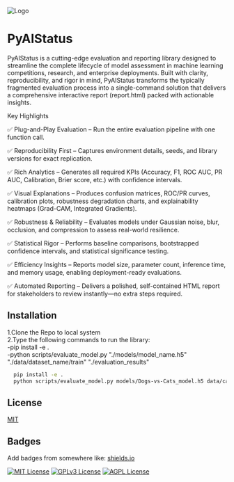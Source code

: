 ![Logo](https://dev-to-uploads.s3.amazonaws.com/uploads/articles/th5xamgrr6se0x5ro4g6.png)

# PyAIStatus

PyAIStatus is a cutting-edge evaluation and reporting library designed to streamline the complete lifecycle of model assessment in machine learning competitions, research, and enterprise deployments. Built with clarity, reproducibility, and rigor in mind, PyAIStatus transforms the typically fragmented evaluation process into a single-command solution that delivers a comprehensive interactive report (report.html) packed with actionable insights.

Key Highlights

✅ Plug-and-Play Evaluation – Run the entire evaluation pipeline with one function call.

✅ Reproducibility First – Captures environment details, seeds, and library versions for exact replication.

✅ Rich Analytics – Generates all required KPIs (Accuracy, F1, ROC AUC, PR AUC, Calibration, Brier score, etc.) with confidence intervals.

✅ Visual Explanations – Produces confusion matrices, ROC/PR curves, calibration plots, robustness degradation charts, and explainability heatmaps (Grad-CAM, Integrated Gradients).

✅ Robustness & Reliability – Evaluates models under Gaussian noise, blur, occlusion, and compression to assess real-world resilience.

✅ Statistical Rigor – Performs baseline comparisons, bootstrapped confidence intervals, and statistical significance testing.

✅ Efficiency Insights – Reports model size, parameter count, inference time, and memory usage, enabling deployment-ready evaluations.

✅ Automated Reporting – Delivers a polished, self-contained HTML report for stakeholders to review instantly—no extra steps required.

## Installation

1.Clone the Repo to local system  
2.Type the following commands to run the library:  
 -pip install -e .  
 -python scripts/evaluate_model.py "./models/model_name.h5" "./data/dataset_name/train" "./evaluation_results"

```bash
  pip install -e .
  python scripts/evaluate_model.py models/Dogs-vs-Cats_model.h5 data/cats_and_dogs_dataset/train evaluation_results
```

## License

[MIT](https://choosealicense.com/licenses/mit/)

## Badges

Add badges from somewhere like: [shields.io](https://shields.io/)

[![MIT License](https://img.shields.io/badge/License-MIT-green.svg)](https://choosealicense.com/licenses/mit/)
[![GPLv3 License](https://img.shields.io/badge/License-GPL%20v3-yellow.svg)](https://opensource.org/licenses/)
[![AGPL License](https://img.shields.io/badge/license-AGPL-blue.svg)](http://www.gnu.org/licenses/agpl-3.0)
